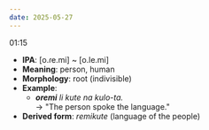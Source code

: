 ```yaml
---
date: 2025-05-27
---
```

01:15

 - **IPA**: [o.ɾe.mi] ~ [o.le.mi]  
- **Meaning**: person, human  
- **Morphology**: root (indivisible)  
- **Example**:  
  - ***oremi** li kute na kulo-ta.*  
    → "The person spoke the language."  
- **Derived form**: *remikute* (language of the people)